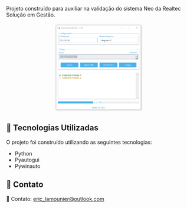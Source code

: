 Projeto construído para auxiliar na validação do sistema Neo da Realtec Solução em Gestão.

<div align="center" style="margin: 10px">
    <img style="height: 240px" src="git/automatizadoneo.png" alt="automatizado neo preview">
</div>

## 🚀 Tecnologias Utilizadas
O projeto foi construído utilizando as seguintes tecnologias:
- Python
- Pyautogui
- Pywinauto

## 📩 Contato
📩 Contato: eric_lamounier@outlook.com
